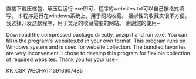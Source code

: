 直接下载压缩包，解压后运行.exe即可，程序的websites.txt可以自己按格式填写。 本程序运行在windows系统上，用于网站收藏。 捆绑性的收藏夹很不方便。 我选择开发这款程序，用于灵活的收藏需要的网站。 谢谢您的使用~

Download the compressed package directly, unzip it and run .exe. You can fill in the program's websites.txt in your own format. This program runs on Windows system and is used for website collection. The bundled favorites are very inconvenient. I chose to develop this program for flexible collection of required websites. Thank you for your use~

KK_CSK WECHAT:13916607485
